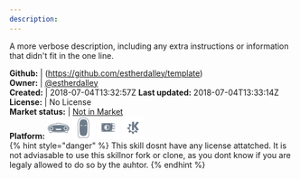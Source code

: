 ```yaml
---
description: 
---
```

A more verbose description, including any extra instructions or
information that didn't fit in the one line.

**Github:** | (https://github.com/estherdalley/template)  
**Owner:** | [@estherdalley](https://github.com/estherdalley)  
**Created:** | 2018-07-04T13:32:57Z  **Last updated:** 2018-07-04T13:33:14Z  
**License:** | No License  
**Market status:** | [Not in Market](https://market.mycroft.ai/skill/)  
**Platform:**   ![](.gitbook/assets/mark-1-icon.png)  ![](.gitbook/assets/mark-2-icon.png)  ![](.gitbook/assets/picroft-icon.png)  ![](.gitbook/assets/kde.png)   
{% hint style="danger" %}
This skill dosnt have any license attatched. It is not adviasable to use this skillnor fork or clone, as you dont know if you are legaly allowed to do so by the auhtor.
{% endhint %}
